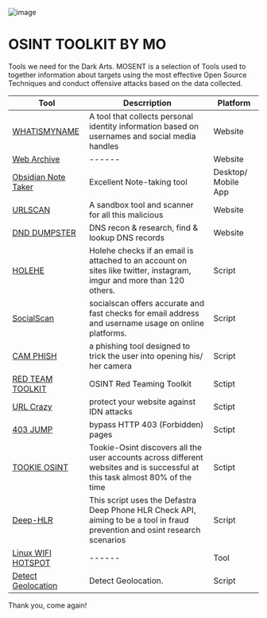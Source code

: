 ![image](https://github.com/user-attachments/assets/dd075b7d-8e5a-4995-8c01-cf4df0660cc9)

# OSINT TOOLKIT BY MO
Tools we need for the Dark Arts. MOSENT is a selection of Tools used to together information about targets using the most effective Open Source Techniques and conduct offensive attacks based on the data collected.



| Tool                                                | Descrription | Platform |
| --------------------------------------------------- | ----------   | -------   |
| [WHATISMYNAME](https://whatsmyname.app/)            | A tool that collects personal identity information based on usernames and social media handles         |    Website    |
| [Web Archive](https://web.archive.org/)            |  ------ |  Website      |
| [Obsidian Note Taker](https://obsidian.md/)            |  Excellent Note-taking tool |  Desktop/ Mobile App      |
| [URLSCAN](https://urlscan.io)            |  A sandbox tool and scanner for all this malicious |  Website      |
| [DND DUMPSTER](https://dnsdumpster.com)            |  DNS recon & research, find & lookup DNS records |  Website      |
| [HOLEHE](https://github.com/megadose/holehe)            |  Holehe checks if an email is attached to an account on sites like twitter, instagram, imgur and more than 120 others. |  Script      |
| [SocialScan](https://github.com/iojw/socialscan)            |  socialscan offers accurate and fast checks for email address and username usage on online platforms. |  Script      |
| [CAM PHISH](https://github.com/techchipnet/CamPhish?tab=readme-ov-file)            | a phishing tool designed to trick the user into opening his/ her camera  |  Script      |
| [RED TEAM TOOLKIT](https://github.com/infosecn1nja/Red-Teaming-Toolkit)            |  OSINT Red Teaming Toolkit  |  Sctipt      |
| [URL Crazy](https://github.com/urbanadventurer/urlcrazy)            | protect your website against IDN attacks  |  Sctipt      |
| [403 JUMP](https://github.com/trap-bytes/403jump)            | bypass HTTP 403 (Forbidden) pages  |  Sctipt      |
| [TOOKIE OSINT](https://github.com/Alfredredbird/tookie-osint)            |  Tookie-Osint discovers all the user accounts across different websites and is successful at this task almost 80% of the time |  Sctipt      |
| [Deep-HLR](https://github.com/e-m3din4/deep-hlr)            |  This script uses the Defastra Deep Phone HLR Check API, aiming to be a tool in fraud prevention and osint research scenarios |  Script      |
| [Linux WIFI HOTSPOT](https://github.com/lakinduakash/linux-wifi-hotspot)            |  ------ |  Tool      |
| [Detect Geolocation](https://github.com/wupmemo/detect-geolocalization)            |  Detect Geolocation. |  Script      |



Thank you, come again!

